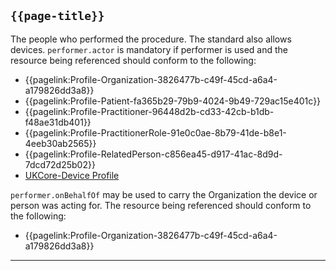 ## <code>{{page-title}}</code>
	
The people who performed the procedure. The standard also allows devices.
`performer.actor` is mandatory if performer is used and the resource being referenced should conform to the following:
-  {{pagelink:Profile-Organization-3826477b-c49f-45cd-a6a4-a179826dd3a8}}
-  {{pagelink:Profile-Patient-fa365b29-79b9-4024-9b49-729ac15e401c}}
-  {{pagelink:Profile-Practitioner-96448d2b-cd33-42cb-b1db-f48ae31db401}}
-  {{pagelink:Profile-PractitionerRole-91e0c0ae-8b79-41de-b8e1-4eeb30ab2565}}
-  {{pagelink:Profile-RelatedPerson-c856ea45-d917-41ac-8d9d-7dcd72d25b02}}
- <a href="https://simplifier.net/hl7fhirukcorer4/ukcoredevice">UKCore-Device Profile</a>

`performer.onBehalfOf` may be used to carry the Organization the device or person was acting for. The resource being referenced should conform to the following:
- {{pagelink:Profile-Organization-3826477b-c49f-45cd-a6a4-a179826dd3a8}}

---

